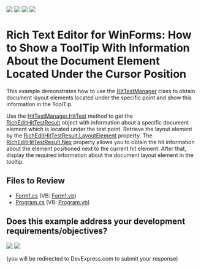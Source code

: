 <!-- default badges list -->
![](https://img.shields.io/endpoint?url=https://codecentral.devexpress.com/api/v1/VersionRange/128611270/24.2.1%2B)
[![](https://img.shields.io/badge/Open_in_DevExpress_Support_Center-FF7200?style=flat-square&logo=DevExpress&logoColor=white)](https://supportcenter.devexpress.com/ticket/details/T399401)
[![](https://img.shields.io/badge/📖_How_to_use_DevExpress_Examples-e9f6fc?style=flat-square)](https://docs.devexpress.com/GeneralInformation/403183)
[![](https://img.shields.io/badge/💬_Leave_Feedback-feecdd?style=flat-square)](#does-this-example-address-your-development-requirementsobjectives)
<!-- default badges end -->

# Rich Text Editor for WinForms: How to Show a ToolTip With Information About the Document Element Located Under the Cursor Position

This example demonstrates how to use the [HitTestManager](https://docs.devexpress.com/OfficeFileAPI/DevExpress.XtraRichEdit.HitTestManager) class to obtain document layout elements located under the specific point and show this information in the ToolTip.

Use the [HitTestManager.HitTest](https://docs.devexpress.com/OfficeFileAPI/DevExpress.XtraRichEdit.HitTestManager.HitTest.overloads) method to get the [RichEditHitTestResult](https://docs.devexpress.com/OfficeFileAPI/DevExpress.XtraRichEdit.RichEditHitTestResult) object with information about a specific document element which is located under the test point. Retrieve the layout element by the [RichEditHitTestResult.LayoutElement](https://docs.devexpress.com/OfficeFileAPI/DevExpress.XtraRichEdit.RichEditHitTestResult.LayoutElement) property. The [RichEditHitTestResult.Nex](https://docs.devexpress.com/OfficeFileAPI/DevExpress.XtraRichEdit.RichEditHitTestResult.Next) property allows you to obtain the hit information about the element positioned next to the current hit element. After that, display the required information about the document layout element in the tooltip.

## Files to Review

* [Form1.cs](./CS/ToolTip/Form1.cs) (VB: [Form1.vb](./VB/ToolTip/Form1.vb))
* [Program.cs](./CS/ToolTip/Program.cs) (VB: [Program.vb](./VB/ToolTip/Program.vb))

<!-- feedback -->
## Does this example address your development requirements/objectives?

[<img src="https://www.devexpress.com/support/examples/i/yes-button.svg"/>](https://www.devexpress.com/support/examples/survey.xml?utm_source=github&utm_campaign=richedit-winforms-layout-element-under-cursor&~~~was_helpful=yes) [<img src="https://www.devexpress.com/support/examples/i/no-button.svg"/>](https://www.devexpress.com/support/examples/survey.xml?utm_source=github&utm_campaign=richedit-winforms-layout-element-under-cursor&~~~was_helpful=no)

(you will be redirected to DevExpress.com to submit your response)
<!-- feedback end -->
